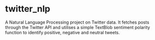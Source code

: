 # twitter_nlp
A Natural Language Processing project on Twitter data. It fetches posts through the Twitter API and utilises a simple TextBlob sentiment polarity function to identify positive, negative and neutral tweets.
